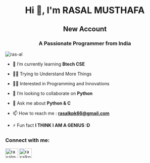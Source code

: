 <h1 align="center">Hi 👋, I'm RASAL MUSTHAFA</h1>
<h2 align="center">New Account
<h3 align="center">A Passionate Programmer from India</h3>

<p align="left"> <img src="https://komarev.com/ghpvc/?username=ras-al&label=Profile%20views&color=0e75b6&style=flat" alt="ras-al" /> </p>

- 🌱 I’m currently learning **Btech CSE**

- 👨‍🏫 Trying to Understand More Things

- 👨‍💻 Interested in Programming and Innovations

- 👯 I’m looking to collaborate on **Python**

- 💬 Ask me about **Python & C**

- 📫 How to reach me : **rasalkpk66@gmail.com**

- ⚡ Fun fact **I THINK I AM A GENIUS :D**

<h3 align="left">Connect with me:</h3>
<p align="left">
<a href="https://linkedin.com/in/rasalmusthafa" target="blank"><img align="center" src="https://raw.githubusercontent.com/rahuldkjain/github-profile-readme-generator/master/src/images/icons/Social/linked-in-alt.svg" alt="rasalmusthafa" height="30" width="40" /></a>
<a href="https://instagram.com/ras_al._" target="blank"><img align="center" src="https://raw.githubusercontent.com/rahuldkjain/github-profile-readme-generator/master/src/images/icons/Social/instagram.svg" alt="rasalkp__k" height="30" width="40" /></a>
</p>

